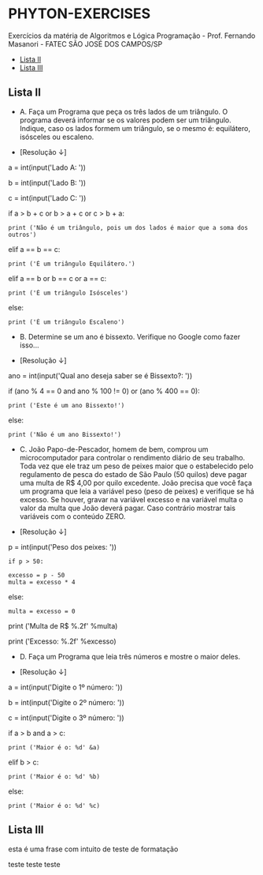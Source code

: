 # PHYTON-EXERCISES
Exercícios da matéria de Algoritmos e Lógica Programação - Prof. Fernando Masanori - FATEC SÃO JOSÉ DOS CAMPOS/SP
- [Lista II](##Lista-II)
- [Lista III](##Lista-III)

## Lista II
- A. Faça um Programa que peça os três lados de um triângulo. O programa deverá informar se os valores podem ser um triângulo. Indique, caso os lados formem um triângulo, se o mesmo é: equilátero, isósceles ou escaleno.

- [Resolução ↓]

a = int(input('Lado A: '))

b = int(input('Lado B: '))

c = int(input('Lado C: '))

if a > b + c or b > a + c or c > b + a:
    
    print ('Não é um triângulo, pois um dos lados é maior que a soma dos outros')

elif a == b == c:
    
    print ('É um triângulo Equilátero.')

elif a == b or b == c or a == c:
    
    print ('É um triângulo Isósceles')

else:
    
    print ('É um triângulo Escaleno')

- B. Determine se um ano é bissexto. Verifique no Google como fazer isso...

- [Resolução ↓]

ano = int(input('Qual ano deseja saber se é Bissexto?: '))

if (ano % 4 == 0 and ano % 100 != 0) or (ano % 400 == 0):
    
    print ('Este é um ano Bissexto!')

else:
    
    print ('Não é um ano Bissexto!')

- C. João Papo-de-Pescador, homem de bem, comprou um microcomputador para controlar o rendimento diário de
seu trabalho. Toda vez que ele traz um peso de peixes maior que o estabelecido pelo regulamento de pesca do
estado de São Paulo (50 quilos) deve pagar uma multa de R$ 4,00 por quilo excedente. João precisa que você
faça um programa que leia a variável peso (peso de peixes) e verifique se há excesso. Se houver, gravar na
variável excesso e na variável multa o valor da multa que João deverá pagar. Caso contrário mostrar tais
variáveis com o conteúdo ZERO.

- [Resolução ↓]

p = int(input('Peso dos peixes: '))

    if p > 50:
    
    excesso = p - 50
    multa = excesso * 4

else:
    
    multa = excesso = 0

print ('Multa de R$ %.2f' %multa)

print ('Excesso: %.2f' %excesso)

- D. Faça um Programa que leia três números e mostre o maior deles.

- [Resolução ↓]

a = int(input('Digite o 1º número: '))

b = int(input('Digite o 2º número: '))

c = int(input('Digite o 3º número: '))

if a > b and a > c:
    
    print ('Maior é o: %d' &a)
elif b > c:
    
    print ('Maior é o: %d' %b)
else:
    
    print ('Maior é o: %d' %c)







## Lista III
esta é uma frase com intuito de teste de formatação

teste
teste
teste
